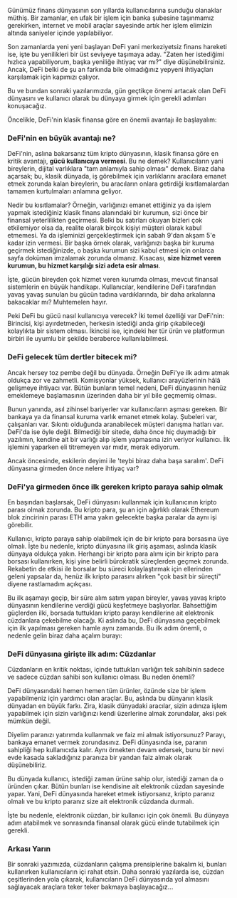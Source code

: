 

Günümüz finans dünyasının son yıllarda kullanıcılarına sunduğu olanaklar müthiş. Bir zamanlar, en ufak bir işlem için banka şubesine taşınmamız gerekirken, internet ve mobil araçlar sayesinde artık her işlem elimizin altında saniyeler içinde yapılabiliyor. 

Son zamanlarda yeni yeni başlayan DeFi yani merkeziyetsiz finans hareketi ise, işte bu yenilikleri bir üst seviyeye taşımaya aday. "Zaten her istediğimi hızlıca yapabiliyorum, başka yeniliğe ihtiyaç var mı?" diye düşünebilirsiniz. Ancak, DeFi belki de şu an farkında bile olmadığınız yepyeni ihtiyaçları karşılamak için kapımızı çalıyor. 

Bu ve bundan sonraki yazılarımızda, gün geçtikçe önemi artacak olan DeFi dünyasını ve kullanıcı olarak bu dünyaya girmek için gerekli adımları konuşacağız. 

Öncelikle, DeFi'nin klasik finansa göre en önemli avantajı ile başlayalım: 

### DeFi'nin en büyük avantajı ne?

DeFi'nin, aslına bakarsanız tüm kripto dünyasının, klasik finansa göre en kritik avantajı, **gücü kullanıcıya vermesi**. Bu ne demek? Kullanıcıların yani bireylerin, dijital varlıklara "tam anlamıyla sahip olması" demek. Biraz daha açarsak; bu, klasik dünyada, iş görebilmek için varlıklarını aracılara emanet etmek zorunda kalan bireylerin, bu aracıların onlara getirdiği kısıtlamalardan tamamen kurtulmaları anlamına geliyor. 

Nedir bu kısıtlamalar? Örneğin, varlığınızı emanet ettiğiniz ya da işlem yapmak istediğiniz klasik finans alanındaki bir kurumun, sizi önce bir finansal yeterlilikten geçirmesi. Belki bu satırları okuyan bizleri çok etkilemiyor olsa da, realite olarak birçok kişiyi müşteri olarak kabul etmemesi. Ya da işleminizi gerçekleştirmek için sabah 9'dan akşam 5'e kadar izin vermesi. Bir başka örnek olarak, varlığınızı başka bir kuruma geçirmek istediğinizde, o başka kurumun sizi kabul etmesi için onlarca sayfa doküman imzalamak zorunda olmanız. Kısacası, **size hizmet veren kurumun, bu hizmet karşılığı sizi adeta esir alması**.

İşte, gücün bireyden çok hizmet veren kurumda olması, mevcut finansal sistemlerin en büyük handikapı. Kullanıcılar, kendilerine DeFi tarafından yavaş yavaş sunulan bu gücün tadına vardıklarında, bir daha arkalarına bakacaklar mı? Muhtemelen hayır. 

Peki DeFi bu gücü nasıl kullanıcıya verecek? İki temel özelliği var DeFi'nin: Birincisi, kişi ayırdetmeden, herkesin istediği anda girip çıkabileceği kolaylıkta bir sistem olması. İkincisi ise, içindeki her tür ürün ve platformun birbiri ile uyumlu bir şekilde beraberce kullanılabilmesi.  

### DeFi gelecek tüm dertler bitecek mi?

Ancak hersey toz pembe değil bu dünyada.  Örneğin DeFi'ye ilk adımı atmak oldukça zor ve zahmetli. Komisyonlar yüksek, kullanıcı arayüzlerinin hâlâ gelişmeye ihtiyacı var.  Bütün bunların temel nedeni, DeFi dünyasının henüz emeklemeye başlamasının üzerinden daha bir yıl bile geçmemiş olması. 

Bunun yanında, asıl zihinsel bariyerler var kullanıcıların aşması gereken. Bir bankaya ya da finansal kuruma varlık emanet etmek kolay. Şubeleri var, çalışanları var. Sıkıntı olduğunda aranabilecek müşteri danışma hatları var. DeFi'da ise öyle değil. Bilmediği bir sitede, daha önce hiç duymadığı bir yazılımın, kendine ait bir varlığı alıp işlem yapmasına izin veriyor kullanıcı. İlk işlemini yaparken eli titremeyen var mıdır, merak ediyorum. 

Ancak öncesinde, eskilerin deyimi ile 'teybi biraz daha başa saralım'. DeFi dünyasına girmeden önce nelere ihtiyaç var?

### DeFi'ya girmeden önce ilk gereken kripto paraya sahip olmak

En başından başlarsak, DeFi dünyasını kullanmak için kullanıcının kripto parası olmak zorunda. Bu kripto para, şu an için ağırlıklı olarak Ethereum blok zincirinin parası ETH ama yakın gelecekte başka paralar da aynı işi görebilir. 

Kullanıcı, kripto paraya sahip olabilmek için de bir kripto para borsasına üye olmalı. İşte bu nedenle, kripto dünyasına ilk giriş aşaması, aslında klasik dünyaya oldukça yakın. Herhangi bir kripto para alımı için bir kripto para borsası kullanırken, kişi yine belirli bürokratik süreçlerden geçmek zorunda. Rekabetin de etkisi ile borsalar bu süreci kolaylaştırmak için ellerinden geleni yapsalar da, henüz ilk kripto parasını alırken "çok basit bir süreçti" diyene rastlamadım açıkçası. 

Bu ilk aşamayı geçip, bir süre alım satım yapan bireyler, yavaş yavaş kripto dünyasının kendilerine verdiği gücü keşfetmeye başlıyorlar. Bahsettiğim güçlerden ilki, borsada tuttukları kripto parayı kendilerine ait elektronik cüzdanlara çekebilme olacağı. Ki aslında bu, DeFi dünyasına geçebilmek için ilk yapılması gereken hamle aynı zamanda. Bu ilk adım önemli, o nedenle gelin biraz daha açalım burayı:  

### DeFi dünyasına girişte ilk adım:  Cüzdanlar

Cüzdanların en kritik noktası, içinde tuttukları varlığın tek sahibinin sadece ve sadece cüzdan sahibi son kullanıcı olması. Bu neden önemli?

DeFi dünyasındaki hemen hemen tüm ürünler, özünde size bir işlem yapabilmeniz için yardımcı olan araçlar. Bu, aslında bu dünyanın klasik dünyadan en büyük farkı. Zira, klasik dünyadaki aracılar, sizin adınıza işlem yapabilmek için sizin varlığınızı kendi üzerlerine almak zorundalar, aksi pek mümkün değil. 

Diyelim paranızı yatırımda kullanmak ve faiz mi almak istiyorsunuz? Parayı, bankaya emanet vermek zorundasınız. DeFi dünyasında ise, paranın sahipliği hep kullanıcıda kalır.  Aynı örnekten devam edersek, bunu bir nevi evde kasada sakladığınız paranıza bir yandan faiz almak olarak düşünebiliriz. 

Bu dünyada kullanıcı, istediği zaman ürüne sahip olur, istediği zaman da o üründen çıkar. Bütün bunları ise kendisine ait elektronik cüzdan sayesinde yapar.  Yani, DeFi dünyasında hareket etmek istiyorsanız, kripto paranız olmalı ve bu kripto paranız size ait elektronik cüzdanda durmalı. 

İşte bu nedenle, elektronik cüzdan, bir kullanıcı için çok önemli. Bu dünyaya adım atabilmek ve sonrasında finansal olarak gücü elinde tutabilmek için gerekli. 

### Arkası Yarın
Bir sonraki yazımızda, cüzdanların çalışma prensiplerine bakalım ki, bunları kullanırken kullanıcıların içi rahat etsin. Daha sonraki yazılarda ise, cüzdan çeşitlerinden yola çıkarak, kullanıcıların DeFi dünyasında yol almasını sağlayacak araçlara teker teker bakmaya başlayacağız...
